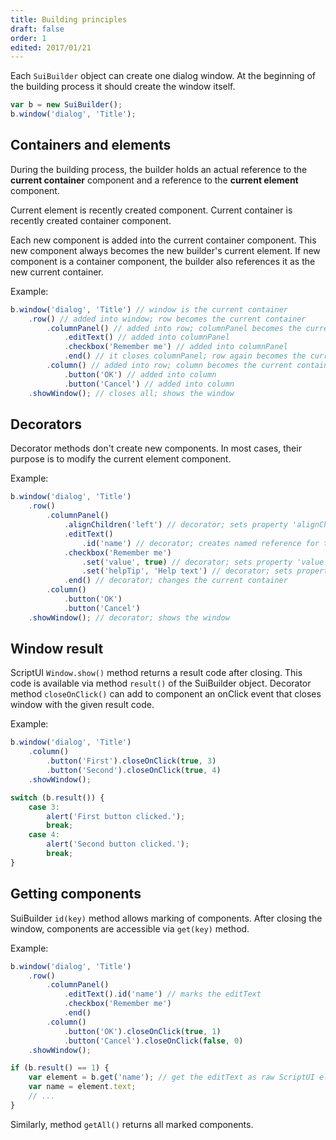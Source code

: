 ```yaml
---
title: Building principles
draft: false
order: 1
edited: 2017/01/21
---
```


Each `SuiBuilder` object can create one dialog window. At the beginning of the building process it should create the window itself.

```javascript
var b = new SuiBuilder();
b.window('dialog', 'Title');
```

## Containers and elements

During the building process, the builder holds an actual reference to the **current container** component and a reference to the **current element** component.

Current element is recently created component. Current container is recently created container component.

Each new component is added into the current container component. This new component always becomes the new builder's current element. If new component is a container component, the builder also references it as the new current container.

Example:
```javascript
b.window('dialog', 'Title') // window is the current container
	.row() // added into window; row becomes the current container
		.columnPanel() // added into row; columnPanel becomes the current container
			.editText() // added into columnPanel
			.checkbox('Remember me') // added into columnPanel
			.end() // it closes columnPanel; row again becomes the current container
		.column() // added into row; column becomes the current container
			.button('OK') // added into column
			.button('Cancel') // added into column
	.showWindow(); // closes all; shows the window
```

## Decorators

Decorator methods don't create new components. In most cases, their purpose is to modify the current element component.

Example:
```javascript
b.window('dialog', 'Title')
	.row()
		.columnPanel()
			.alignChildren('left') // decorator; sets property 'alignChildren' of the columnPanel
			.editText()
				.id('name') // decorator; creates named reference for the editText
			.checkbox('Remember me')
				.set('value', true) // decorator; sets property 'value' of the checkbox
				.set('helpTip', 'Help text') // decorator; sets property 'helpTip' of the checkbox
			.end() // decorator; changes the current container
		.column()
			.button('OK')
			.button('Cancel')
	.showWindow(); // decorator; shows the window
```

## Window result

ScriptUI `Window.show()` method returns a result code after closing. This code is available via method `result()` of the SuiBuilder object. Decorator method `closeOnClick()` can add to component an onClick event that closes window with the given result code.

Example:
```javascript
b.window('dialog', 'Title')
	.column()
		.button('First').closeOnClick(true, 3)
		.button('Second').closeOnClick(true, 4)
	.showWindow();

switch (b.result()) {
	case 3:
		alert('First button clicked.');
		break;
	case 4:
		alert('Second button clicked.');
		break;
}
```

## Getting components

SuiBuilder `id(key)` method allows marking of components. After closing the window, components are accessible via `get(key)` method.

Example:
```javascript
b.window('dialog', 'Title')
	.row()
		.columnPanel()
			.editText().id('name') // marks the editText
			.checkbox('Remember me')
			.end()
		.column()
			.button('OK').closeOnClick(true, 1)
			.button('Cancel').closeOnClick(false, 0)
	.showWindow();

if (b.result() == 1) {
	var element = b.get('name'); // get the editText as raw ScriptUI element
	var name = element.text;
	// ...
}

```

Similarly, method `getAll()` returns all marked components.
